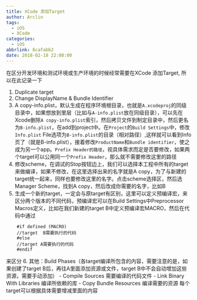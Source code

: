 ```yaml
---
title: XCode 添加Target
author: Arclin
tags:
  - iOS
  - XCode
categories:
  - iOS
abbrlink: 8cafabb2
date: 2018-02-18 22:08:00
---
```

在区分开发环境和测试环境或生产环境的时候经常需要在XCode 添加Target, 所以在此记录一下

<!-- more -->

1. Duplicate target
2. Change DisplayName & Bundle Identifier
3. A copy-info.plist，默认生成在程序环境根目录，也就是`A.xcodeproj`的同级目录中，如果想放到里层（比如与`A-info.plist`放在同级目录），可以先在Xcode删除`A copy-info.plist`索引，然后拷贝文件到制定目录中，然后更名为`B-info.plist`，在add到project中。在`Project`的`Build Settings`中，修改`Info.plist` File选项为`B-info.plist`的目录（相对路径）,这样就可以看到Info页了（就是B-info.plist），接着修改`ProductName`和`Bundle identifier`，使之成为另一个app。`Prefix Header的路径`，视具体需求而定是否要修改，如果两个target可以公用同一个`Prefix Header`，那么就不需要修改这里的路径
4. 修改scheme，在调试的Stop按钮边上，我们可以选择本工程中所有的target来做编译，如果不修改，在这里选择出来的名字就是A copy，为了与新建的target统一起来，同样也要修改这里的名字。点击scheme选择区，然后选Manager Scheme，找到A copy，然后改成你需要的名字，比如B
5. 生成一个新的target，一定会与原target有区别，这里可以定义预编译宏，来区分两个版本的不同代码，预编译宏可以在Build Settings中Preprocessor Macros定义，比如在我们新建的target B中定义预编译宏MACRO，然后在代码中通过
```
	#if defined (MACRO)
	//target  B需要执行的代码
	#else
	//target A需要执行的代码
	#endif
```
来区分
6. 其他：Build Phases（各target编译所包含的内容，需要注意的是，如果创建了target B后，再往A里面添加资源或文件，target B中不会自动增加这些资源，需要手动添加）
	- Compile Sources
	需要编译的代码文件
	- Link Binary With Libraries
	编译所依赖的库
	- Copy Bundle Resources
	编译需要的资源
	每个target可以根据具体需要增减里面的内容

